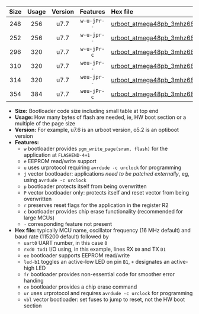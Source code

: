 |Size|Usage|Version|Features|Hex file|
|:-:|:-:|:-:|:-:|:--|
|248|256|u7.7|`w-u-jPr--`|[urboot_atmega48pb_3mhz6864_19200bps_uart0_rxd0_txd1_led+b5_ur_vbl.hex](https://raw.githubusercontent.com/stefanrueger/urboot.hex/main/cores/minicore/atmega48pb/fcpu_3mhz6864/19200_bps/urboot_atmega48pb_3mhz6864_19200bps_uart0_rxd0_txd1_led+b5_ur_vbl.hex)|
|252|256|u7.7|`w-u-jpr--`|[urboot_atmega48pb_3mhz6864_19200bps_uart0_rxd0_txd1_led+b5_fr_ur_vbl.hex](https://raw.githubusercontent.com/stefanrueger/urboot.hex/main/cores/minicore/atmega48pb/fcpu_3mhz6864/19200_bps/urboot_atmega48pb_3mhz6864_19200bps_uart0_rxd0_txd1_led+b5_fr_ur_vbl.hex)|
|296|320|u7.7|`w-u-jPr-c`|[urboot_atmega48pb_3mhz6864_19200bps_uart0_rxd0_txd1_led+b5_fr_ce_ur_vbl.hex](https://raw.githubusercontent.com/stefanrueger/urboot.hex/main/cores/minicore/atmega48pb/fcpu_3mhz6864/19200_bps/urboot_atmega48pb_3mhz6864_19200bps_uart0_rxd0_txd1_led+b5_fr_ce_ur_vbl.hex)|
|310|320|u7.7|`weu-jPr--`|[urboot_atmega48pb_3mhz6864_19200bps_uart0_rxd0_txd1_ee_led+b5_ur_vbl.hex](https://raw.githubusercontent.com/stefanrueger/urboot.hex/main/cores/minicore/atmega48pb/fcpu_3mhz6864/19200_bps/urboot_atmega48pb_3mhz6864_19200bps_uart0_rxd0_txd1_ee_led+b5_ur_vbl.hex)|
|314|320|u7.7|`weu-jpr--`|[urboot_atmega48pb_3mhz6864_19200bps_uart0_rxd0_txd1_ee_led+b5_fr_ur_vbl.hex](https://raw.githubusercontent.com/stefanrueger/urboot.hex/main/cores/minicore/atmega48pb/fcpu_3mhz6864/19200_bps/urboot_atmega48pb_3mhz6864_19200bps_uart0_rxd0_txd1_ee_led+b5_fr_ur_vbl.hex)|
|354|384|u7.7|`weu-jPr-c`|[urboot_atmega48pb_3mhz6864_19200bps_uart0_rxd0_txd1_ee_led+b5_fr_ce_ur_vbl.hex](https://raw.githubusercontent.com/stefanrueger/urboot.hex/main/cores/minicore/atmega48pb/fcpu_3mhz6864/19200_bps/urboot_atmega48pb_3mhz6864_19200bps_uart0_rxd0_txd1_ee_led+b5_fr_ce_ur_vbl.hex)|

- **Size:** Bootloader code size including small table at top end
- **Usage:** How many bytes of flash are needed, ie, HW boot section or a multiple of the page size
- **Version:** For example, u7.6 is an urboot version, o5.2 is an optiboot version
- **Features:**
  + `w` bootloader provides `pgm_write_page(sram, flash)` for the application at `FLASHEND-4+1`
  + `e` EEPROM read/write support
  + `u` uses urprotocol requiring `avrdude -c urclock` for programming
  + `j` vector bootloader: applications *need to be patched externally*, eg, using `avrdude -c urclock`
  + `p` bootloader protects itself from being overwritten
  + `P` vector bootloader only: protects itself and reset vector from being overwritten
  + `r` preserves reset flags for the application in the register R2
  + `c` bootloader provides chip erase functionality (recommended for large MCUs)
  + `-` corresponding feature not present
- **Hex file:** typically MCU name, oscillator frequency (16 MHz default) and baud rate (115200 default) followed by
  + `uart0` UART number, in this case `0`
  + `rxd0 txd1` I/O using, in this example, lines RX `D0` and TX `D1`
  + `ee` bootloader supports EEPROM read/write
  + `led-b1` toggles an active-low LED on pin `B1`, `+` designates an active-high LED
  + `fr` bootloader provides non-essential code for smoother error handing
  + `ce` bootloader provides a chip erase command
  + `ur` uses urprotocol and requires `avrdude -c urclock` for programming
  + `vbl` vector bootloader: set fuses to jump to reset, not the HW boot section
